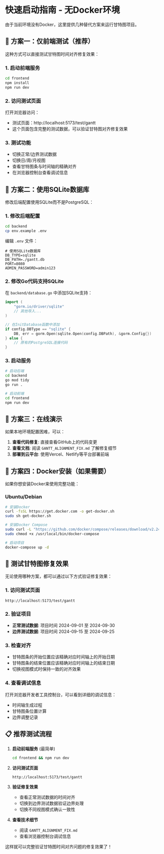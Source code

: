 # 快速启动指南 - 无Docker环境

由于当前环境没有Docker，这里提供几种替代方案来运行甘特图项目。

## 🎯 方案一：仅前端测试（推荐）

这种方式可以直接测试甘特图时间对齐修复效果：

### 1. 启动前端服务
```bash
cd frontend
npm install
npm run dev
```

### 2. 访问测试页面
打开浏览器访问：
- 测试页面：http://localhost:5173/test/gantt
- 这个页面包含完整的测试数据，可以验证甘特图对齐修复效果

### 3. 测试功能
- 切换正常/边界测试数据
- 切换日/周/月视图
- 查看甘特图条与时间轴的精确对齐
- 在浏览器控制台查看调试信息

## 🎯 方案二：使用SQLite数据库

修改后端配置使用SQLite而不是PostgreSQL：

### 1. 修改后端配置
```bash
cd backend
cp env.example .env
```

编辑 `.env` 文件：
```env
# 使用SQLite数据库
DB_TYPE=sqlite
DB_PATH=./gantt.db
PORT=8080
ADMIN_PASSWORD=admin123
```

### 2. 修改Go代码支持SQLite
在 `backend/database.go` 中添加SQLite支持：

```go
import (
    "gorm.io/driver/sqlite"
    // 其他导入...
)

// 在InitDatabase函数中添加
if config.DBType == "sqlite" {
    DB, err = gorm.Open(sqlite.Open(config.DBPath), &gorm.Config{})
} else {
    // 原有的PostgreSQL连接代码
}
```

### 3. 启动服务
```bash
# 启动后端
cd backend
go mod tidy
go run .

# 启动前端
cd frontend
npm run dev
```

## 🎯 方案三：在线演示

如果本地环境配置困难，可以：

1. **查看代码修复**: 直接查看GitHub上的代码变更
2. **查看文档**: 阅读 `GANTT_ALIGNMENT_FIX.md` 了解修复细节
3. **部署到云平台**: 使用Vercel、Netlify等平台部署前端

## 🎯 方案四：Docker安装（如果需要）

如果你想安装Docker来使用完整功能：

### Ubuntu/Debian
```bash
# 安装Docker
curl -fsSL https://get.docker.com -o get-docker.sh
sudo sh get-docker.sh

# 安装Docker Compose
sudo curl -L "https://github.com/docker/compose/releases/download/v2.24.0/docker-compose-$(uname -s)-$(uname -m)" -o /usr/local/bin/docker-compose
sudo chmod +x /usr/local/bin/docker-compose

# 启动项目
docker-compose up -d
```

## 🧪 测试甘特图修复效果

无论使用哪种方案，都可以通过以下方式验证修复效果：

### 1. 访问测试页面
`http://localhost:5173/test/gantt`

### 2. 验证项目
- **正常测试数据**: 项目时间 2024-09-01 至 2024-09-30
- **边界测试数据**: 项目时间 2024-09-15 至 2024-09-25

### 3. 检查对齐
- 甘特图条的开始位置应该精确对应时间轴上的开始日期
- 甘特图条的结束位置应该精确对应时间轴上的结束日期
- 切换视图模式时保持一致的对齐效果

### 4. 查看调试信息
打开浏览器开发者工具控制台，可以看到详细的调试信息：
- 时间轴生成过程
- 甘特图条位置计算
- 边界调整记录

## 📋 推荐测试流程

1. **启动前端服务** (最简单)
   ```bash
   cd frontend && npm run dev
   ```

2. **访问测试页面**
   ```
   http://localhost:5173/test/gantt
   ```

3. **验证修复效果**
   - 查看正常测试数据的时间对齐
   - 切换到边界测试数据验证边界处理
   - 切换不同视图模式确认一致性

4. **查看技术细节**
   - 阅读 `GANTT_ALIGNMENT_FIX.md`
   - 查看浏览器控制台调试信息

这样就可以完整验证甘特图时间对齐问题的修复效果了！